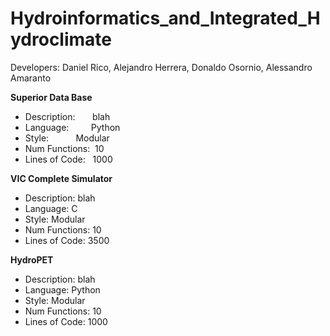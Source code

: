 # Hydroinformatics_and_Integrated_Hydroclimate
Developers: Daniel Rico, Alejandro Herrera, Donaldo Osornio, Alessandro Amaranto


**Superior Data Base**<br/>

* Description:&nbsp;&nbsp;&nbsp;&nbsp;&nbsp;&nbsp;&nbsp;blah<br/>
* Language:&nbsp;&nbsp;&nbsp;&nbsp;&nbsp;&nbsp;&nbsp;&nbsp;&nbsp;Python<br/>
* Style:&nbsp;&nbsp;&nbsp;&nbsp;&nbsp;&nbsp;&nbsp;&nbsp;&nbsp;&nbsp;&nbsp;Modular<br/>
* Num Functions:&nbsp;&nbsp;10<br/>
* Lines of Code:&nbsp;&nbsp;&nbsp;1000<br/>

**VIC Complete Simulator**<br/> 

* Description:   blah<br/>
* Language:      C<br/>
* Style:         Modular<br/>
* Num Functions: 10<br/>
* Lines of Code: 3500<br/>

**HydroPET**<br/>

* Description:   blah<br/>
* Language:      Python<br/>
* Style:         Modular<br/>
* Num Functions: 10<br/>
* Lines of Code: 1000<br/>
